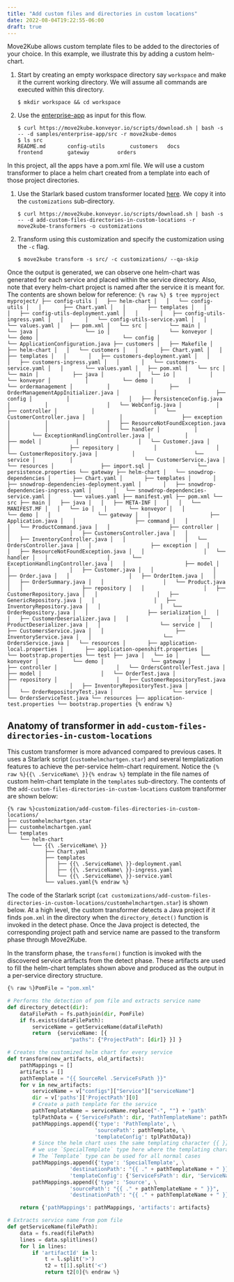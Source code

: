 ```yaml
---
title: "Add custom files and directories in custom locations"
date: 2022-08-04T19:22:55-06:00
draft: true
---
```

Move2Kube allows custom template files to be added to the directories of your choice. In this example, we illustrate this by adding a custom helm-chart.

1. Start by creating an empty workspace directory say `workspace` and make it the current working directory. We will assume all commands are executed within this directory.
    ```console
    $ mkdir workspace && cd workspace
    ```

1. Use the [enterprise-app](https://github.com/konveyor/move2kube-demos/tree/main/samples/enterprise-app) as input for this flow.
    ```console
    $ curl https://move2kube.konveyor.io/scripts/download.sh | bash -s -- -d samples/enterprise-app/src -r move2kube-demos  
    $ ls src
    README.md		config-utils		customers	docs			frontend		gateway			orders
    ```
In this project, all the apps have a pom.xml file. We will use a custom transformer to place a helm chart created from a template into each of those project directories.

1. Use the Starlark based custom transformer located [here](https://github.com/konveyor/move2kube-transformers/tree/main/add-custom-files-directories-in-custom-locations). We copy it into the `customizations` sub-directory.
    ```console
    $ curl https://move2kube.konveyor.io/scripts/download.sh | bash -s -- -d add-custom-files-directories-in-custom-locations -r move2kube-transformers -o customizations
    ```

1. Transform using this customization and specify the customization using the `-c` flag.
    ```console
    $ move2kube transform -s src/ -c customizations/ --qa-skip
    ```

Once the output is generated, we can observe one helm-chart was generated for each service and placed within the service directory. Also, note that every helm-chart project is named after the service it is meant for. The contents are shown below for reference:
    ```
    {% raw %}
        $ tree myproject
            myproject/
            ├── config-utils
            │   ├── helm-chart
            │   │   └── config-utils
            │   │       ├── Chart.yaml
            │   │       ├── templates
            │   │       │   ├── config-utils-deployment.yaml
            │   │       │   ├── config-utils-ingress.yaml
            │   │       │   └── config-utils-service.yaml
            │   │       └── values.yaml
            │   ├── pom.xml
            │   └── src
            │       └── main
            │           └── java
            │               └── io
            │                   └── konveyor
            │                       └── demo
            │                           └── config
            │                               └── ApplicationConfiguration.java
            ├── customers
            │   ├── Makefile
            │   ├── helm-chart
            │   │   └── customers
            │   │       ├── Chart.yaml
            │   │       ├── templates
            │   │       │   ├── customers-deployment.yaml
            │   │       │   ├── customers-ingress.yaml
            │   │       │   └── customers-service.yaml
            │   │       └── values.yaml
            │   ├── pom.xml
            │   └── src
            │       └── main
            │           ├── java
            │           │   └── io
            │           │       └── konveyor
            │           │           └── demo
            │           │               └── ordermanagement
            │           │                   ├── OrderManagementAppInitializer.java
            │           │                   ├── config
            │           │                   │   ├── PersistenceConfig.java
            │           │                   │   └── WebConfig.java
            │           │                   ├── controller
            │           │                   │   └── CustomerController.java
            │           │                   ├── exception
            │           │                   │   ├── ResourceNotFoundException.java
            │           │                   │   └── handler
            │           │                   │       └── ExceptionHandlingController.java
            │           │                   ├── model
            │           │                   │   └── Customer.java
            │           │                   ├── repository
            │           │                   │   └── CustomerRepository.java
            │           │                   └── service
            │           │                       └── CustomerService.java
            │           └── resources
            │               ├── import.sql
            │               └── persistence.properties
            └── gateway
                ├── helm-chart
                │   └── snowdrop-dependencies
                │       ├── Chart.yaml
                │       ├── templates
                │       │   ├── snowdrop-dependencies-deployment.yaml
                │       │   ├── snowdrop-dependencies-ingress.yaml
                │       │   └── snowdrop-dependencies-service.yaml
                │       └── values.yaml
                ├── manifest.yml
                ├── pom.xml
                └── src
                    ├── main
                    │   ├── java
                    │   │   ├── META-INF
                    │   │   │   └── MANIFEST.MF
                    │   │   └── io
                    │   │       └── konveyor
                    │   │           └── demo
                    │   │               └── gateway
                    │   │                   ├── Application.java
                    │   │                   ├── command
                    │   │                   │   └── ProductCommand.java
                    │   │                   ├── controller
                    │   │                   │   ├── CustomersController.java
                    │   │                   │   ├── InventoryController.java
                    │   │                   │   └── OrdersController.java
                    │   │                   ├── exception
                    │   │                   │   ├── ResourceNotFoundException.java
                    │   │                   │   └── handler
                    │   │                   │       └── ExceptionHandlingController.java
                    │   │                   ├── model
                    │   │                   │   ├── Customer.java
                    │   │                   │   ├── Order.java
                    │   │                   │   ├── OrderItem.java
                    │   │                   │   ├── OrderSummary.java
                    │   │                   │   └── Product.java
                    │   │                   ├── repository
                    │   │                   │   ├── CustomerRepository.java
                    │   │                   │   ├── GenericRepository.java
                    │   │                   │   ├── InventoryRepository.java
                    │   │                   │   └── OrderRepository.java
                    │   │                   ├── serialization
                    │   │                   │   ├── CustomerDeserializer.java
                    │   │                   │   └── ProductDeserializer.java
                    │   │                   └── service
                    │   │                       ├── CustomersService.java
                    │   │                       ├── InventoryService.java
                    │   │                       └── OrdersService.java
                    │   └── resources
                    │       ├── application-local.properties
                    │       ├── application-openshift.properties
                    │       └── bootstrap.properties
                    └── test
                        ├── java
                        │   └── io
                        │       └── konveyor
                        │           └── demo
                        │               └── gateway
                        │                   ├── controller
                        │                   │   └── OrdersControllerTest.java
                        │                   ├── model
                        │                   │   └── OrderTest.java
                        │                   ├── repository
                        │                   │   ├── CustomerRepositoryTest.java
                        │                   │   ├── InventoryRepositoryTest.java
                        │                   │   └── OrderRepositoryTest.java
                        │                   └── service
                        │                       └── OrdersServiceTest.java
                        └── resources
                            ├── application-test.properties
                            └── bootstrap.properties
    {% endraw %}
    ```

## Anatomy of transformer in `add-custom-files-directories-in-custom-locations`

This custom transformer is more advanced compared to previous cases. It uses a Starlark script (`customhelmchartgen.star`) and several templatization features to achieve the per-service helm-chart requirement. Notice the `{% raw %}{{\ .ServiceName\ }}{% endraw %}` template in the file names of custom helm-chart template in the `templates` sub-directory. The contents of the `add-custom-files-directories-in-custom-locations` custom transformer are shown below:
```
{% raw %}customization/add-custom-files-directories-in-custom-locations/
├── customhelmchartgen.star
├── customhelmchartgen.yaml
└── templates
    └── helm-chart
        └── {{\ .ServiceName\ }}
            ├── Chart.yaml
            ├── templates
            │   ├── {{\ .ServiceName\ }}-deployment.yaml
            │   ├── {{\ .ServiceName\ }}-ingress.yaml
            │   └── {{\ .ServiceName\ }}-service.yaml
            └── values.yaml{% endraw %}
```
The code of the Starlark script (`cat customizations/add-custom-files-directories-in-custom-locations/customhelmchartgen.star`) is shown below. At a high level, the custom transformer detects a Java project if it finds `pom.xml` in the directory when the `directory_detect()` function is invoked in the detect phase. Once the Java project is detected, the corresponding project path and service name are passed to the transform phase through Move2Kube.

In the transform phase, the `transform()` function is invoked with the discovered service artifacts from the detect phase. These artifacts are used to fill the helm-chart templates shown above and produced as the output in a per-service directory structure.

```python
{% raw %}PomFile = "pom.xml"

# Performs the detection of pom file and extracts service name
def directory_detect(dir):
    dataFilePath = fs.pathjoin(dir, PomFile)
    if fs.exists(dataFilePath):
        serviceName = getServiceName(dataFilePath)
        return  {serviceName: [{
                    "paths": {"ProjectPath": [dir]} }] }

# Creates the customized helm chart for every service
def transform(new_artifacts, old_artifacts):
    pathMappings = []
    artifacts = []
    pathTemplate = "{{ SourceRel .ServiceFsPath }}"
    for v in new_artifacts:
        serviceName = v["configs"]["Service"]["serviceName"]
        dir = v['paths']['ProjectPath'][0]
        # Create a path template for the service
        pathTemplateName = serviceName.replace("-", "") + 'path'
        tplPathData = {'ServiceFsPath': dir, 'PathTemplateName': pathTemplateName}
        pathMappings.append({'type': 'PathTemplate', \
                            'sourcePath': pathTemplate, \
                            'templateConfig': tplPathData})
        # Since the helm chart uses the same templating character {{ }} as Golang templates,
        # we use `SpecialTemplate` type here where the templating character is <~ ~>.
        # The `Template` type can be used for all normal cases
        pathMappings.append({'type': 'SpecialTemplate', \
                    'destinationPath': "{{ ." + pathTemplateName + " }}", \
                    'templateConfig': {'ServiceFsPath': dir, 'ServiceName': serviceName}})
        pathMappings.append({'type': 'Source', \
                    'sourcePath': "{{ ." + pathTemplateName + " }}",
                    'destinationPath': "{{ ." + pathTemplateName + " }}"})

    return {'pathMappings': pathMappings, 'artifacts': artifacts}

# Extracts service name from pom file
def getServiceName(filePath):
    data = fs.read(filePath)
    lines = data.splitlines()
    for l in lines:
        if 'artifactId' in l:
            t = l.split('>')
            t2 = t[1].split('<')
            return t2[0]{% endraw %}
```
